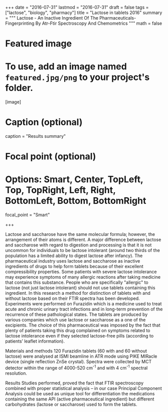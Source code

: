 
+++
date = "2016-07-31"
lastmod = "2016-07-31"
draft = false
tags = ["lactose", "biology", "pharmacy"]
title = "Lactose in tablets 2016"
summary = """ Lactose - An Inactive Ingredient Of The Pharmaceuticals- Fingerprinting By Atr-Ftir Spectroscopy And Chemometrics
"""
math = false

# Featured image
# To use, add an image named `featured.jpg/png` to your project's folder. 
[image]
  # Caption (optional)
  caption = "Results summary"
  
  # Focal point (optional)
  # Options: Smart, Center, TopLeft, Top, TopRight, Left, Right, BottomLeft, Bottom, BottomRight
  focal_point = "Smart"

+++

Lactose and saccharose have the same molecular formula; however, the arrangement of their atoms is different. A major difference between lactose and saccharose with regard to digestion and processing is that it is not uncommon for individuals to be lactose intolerant (around two thirds of the population has a limited ability to digest lactose after infancy). The pharmaceutical industry uses lactose and saccharose as inactive ingredients of drugs to help form tablets because of their excellent compressibility properties. Some patients with severe lactose intolerance may experience symptoms of many allergic reactions after taking medicine that contains this substance. People who are specifically "allergic" to lactose (not just lactose intolerant) should not use tablets containing this ingredient. In this research a method for distinction of tablets with and without lactose based on their FTIR spectra has been developed. Experiments were performed on Furazidin which is a medicine used to treat acute and chronic urinary tract infections and in long-term prevention of the recurrence of these pathological states. The tablets are produced by various companies which use lactose or saccharose as a one of the excipients. The choice of this pharmaceutical was imposed by the fact that plenty of patients taking this drug complained on symptoms related to lactose intolerance even if they selected lactose-free pills (according to patients’ leaflet information).

Materials and methods
120 Furazidin tablets (60 with and 60 without lactose) were analysed at ISMI beamline in ATR mode using PIKE MIRacle device (single reflection ZnSe crystal). Spectra were collected by MCT detector within the range of 4000-520 cm<sup>-1</sup> and with 4 cm<sup>-1</sup> spectral resolution. 

Results
Studies performed, proved the fact that FTIR spectroscopy combined with proper statistical analysis – in our case Principal Component Analysis could be used as unique tool for differentiation the medications containing the same API (active pharmaceutical ingredient) but different carbohydrates (lactose or saccharose) used to form the tablets.
